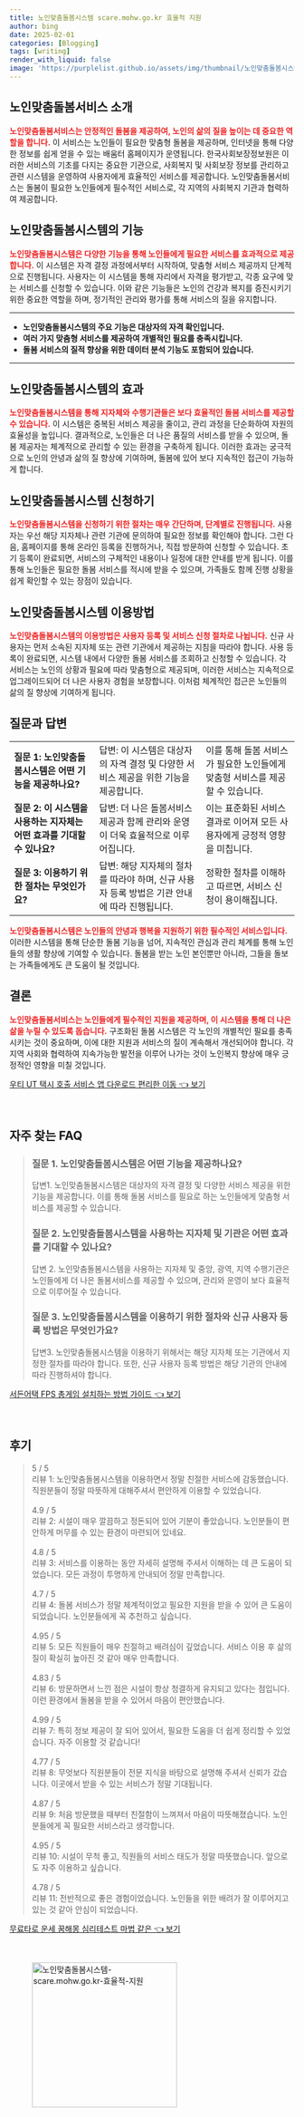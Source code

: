```yaml
---
title: 노인맞춤돌봄시스템 scare.mohw.go.kr 효율적 지원
author: bing
date: 2025-02-01
categories: [Blogging]
tags: [writing]
render_with_liquid: false
image: 'https://purplelist.github.io/assets/img/thumbnail/노인맞춤돌봄시스템-scare.mohw.go.kr-효율적-지원.webp'
---
```



<h2 id='노인맞춤돌봄서비스 소개'>노인맞춤돌봄서비스 소개</h2>

<p><b><span style="color: #ee2323;">노인맞춤돌봄서비스는 안정적인 돌봄을 제공하여, 노인의 삶의 질을 높이는 데 중요한 역할을 합니다.</span></b> 이 서비스는 노인들이 필요한 맞춤형 돌봄을 제공하며, 인터넷을 통해 다양한 정보를 쉽게 얻을 수 있는 배움터 홈페이지가 운영됩니다. 한국사회보장정보원은 이러한 서비스의 기초를 다지는 중요한 기관으로, 사회복지 및 사회보장 정보를 관리하고 관련 시스템을 운영하여 사용자에게 효율적인 서비스를 제공합니다. 노인맞춤돌봄서비스는 돌봄이 필요한 노인들에게 필수적인 서비스로, 각 지역의 사회복지 기관과 협력하여 제공합니다.</p>

<h2 id='노인맞춤돌봄시스템의 기능'>노인맞춤돌봄시스템의 기능</h2>

<p><b><span style="color: #ee2323;">노인맞춤돌봄시스템은 다양한 기능을 통해 노인들에게 필요한 서비스를 효과적으로 제공합니다.</span></b> 이 시스템은 자격 결정 과정에서부터 시작하여, 맞춤형 서비스 제공까지 단계적으로 진행됩니다. 사용자는 이 시스템을 통해 자리에서 자격을 평가받고, 각종 요구에 맞는 서비스를 신청할 수 있습니다. 이와 같은 기능들은 노인의 건강과 복지를 증진시키기 위한 중요한 역할을 하며, 정기적인 관리와 평가를 통해 서비스의 질을 유지합니다.</p>

<hr />

<ul>
    <li><b>노인맞춤돌봄시스템의 주요 기능은 대상자의 자격 확인입니다.</b></li>
    <li><b>여러 가지 맞춤형 서비스를 제공하여 개별적인 필요를 충족시킵니다.</b></li>
    <li><b>돌봄 서비스의 질적 향상을 위한 데이터 분석 기능도 포함되어 있습니다.</b></li>
</ul>

<hr />

<h2 id='노인맞춤돌봄시스템의 효과'>노인맞춤돌봄시스템의 효과</h2>

<p><b><span style="color: #ee2323;">노인맞춤돌봄시스템을 통해 지자체와 수행기관들은 보다 효율적인 돌봄 서비스를 제공할 수 있습니다.</span></b> 이 시스템은 중복된 서비스 제공을 줄이고, 관리 과정을 단순화하여 자원의 효율성을 높입니다. 결과적으로, 노인들은 더 나은 품질의 서비스를 받을 수 있으며, 돌봄 제공자는 체계적으로 관리할 수 있는 환경을 구축하게 됩니다. 이러한 효과는 궁극적으로 노인의 안녕과 삶의 질 향상에 기여하며, 돌봄에 있어 보다 지속적인 접근이 가능하게 합니다.</p>

<h2 id='노인맞춤돌봄시스템 신청하기'>노인맞춤돌봄시스템 신청하기</h2>

<p><b><span style="color: #ee2323;">노인맞춤돌봄시스템을 신청하기 위한 절차는 매우 간단하며, 단계별로 진행됩니다.</span></b> 사용자는 우선 해당 지자체나 관련 기관에 문의하여 필요한 정보를 확인해야 합니다. 그런 다음, 홈페이지를 통해 온라인 등록을 진행하거나, 직접 방문하여 신청할 수 있습니다. 초기 등록이 완료되면, 서비스의 구체적인 내용이나 일정에 대한 안내를 받게 됩니다. 이를 통해 노인들은 필요한 돌봄 서비스를 적시에 받을 수 있으며, 가족들도 함께 진행 상황을 쉽게 확인할 수 있는 장점이 있습니다.</p>

<h2 id='노인맞춤돌봄시스템 이용방법'>노인맞춤돌봄시스템 이용방법</h2>

<p><b><span style="color: #ee2323;">노인맞춤돌봄시스템의 이용방법은 사용자 등록 및 서비스 신청 절차로 나뉩니다.</span></b> 신규 사용자는 먼저 소속된 지자체 또는 관련 기관에서 제공하는 지침을 따라야 합니다. 사용 등록이 완료되면, 시스템 내에서 다양한 돌봄 서비스를 조회하고 신청할 수 있습니다. 각 서비스는 노인의 상황과 필요에 따라 맞춤형으로 제공되며, 이러한 서비스는 지속적으로 업그레이드되어 더 나은 사용자 경험을 보장합니다. 이처럼 체계적인 접근은 노인들의 삶의 질 향상에 기여하게 됩니다.</p>

<h2 id='질문과 답변'>질문과 답변</h2>

<table>
    <tr>
        <td><b>질문 1: 노인맞춤돌봄시스템은 어떤 기능을 제공하나요?</b></td>
        <td>답변: 이 시스템은 대상자의 자격 결정 및 다양한 서비스 제공을 위한 기능을 제공합니다.</td>
        <td>이를 통해 돌봄 서비스가 필요한 노인들에게 맞춤형 서비스를 제공할 수 있습니다.</td>
    </tr>
    <tr>
        <td><b>질문 2: 이 시스템을 사용하는 지자체는 어떤 효과를 기대할 수 있나요?</b></td>
        <td>답변: 더 나은 돌봄서비스 제공과 함께 관리와 운영이 더욱 효율적으로 이루어집니다.</td>
        <td>이는 표준화된 서비스 결과로 이어져 모든 사용자에게 긍정적 영향을 미칩니다.</td>
    </tr>
    <tr>
        <td><b>질문 3: 이용하기 위한 절차는 무엇인가요?</b></td>
        <td>답변: 해당 지자체의 절차를 따라야 하며, 신규 사용자 등록 방법은 기관 안내에 따라 진행됩니다.</td>
        <td>정확한 절차를 이해하고 따르면, 서비스 신청이 용이해집니다.</td>
    </tr>
</table>

<p><b><span style="color: #ee2323;">노인맞춤돌봄시스템은 노인들의 안녕과 행복을 지원하기 위한 필수적인 서비스입니다.</span></b> 이러한 시스템을 통해 단순한 돌봄 기능을 넘어, 지속적인 관심과 관리 체계를 통해 노인들의 생활 향상에 기여할 수 있습니다. 돌봄을 받는 노인 본인뿐만 아니라, 그들을 돌보는 가족들에게도 큰 도움이 될 것입니다.</p>

<h2 id='결론'>결론</h2>

<p><b><span style="color: #ee2323;">노인맞춤돌봄서비스는 노인들에게 필수적인 지원을 제공하며, 이 시스템을 통해 더 나은 삶을 누릴 수 있도록 돕습니다.</span></b> 구조화된 돌봄 시스템은 각 노인의 개별적인 필요를 충족시키는 것이 중요하며, 이에 대한 지원과 서비스의 질이 계속해서 개선되어야 합니다. 각 지역 사회와 협력하여 지속가능한 발전을 이루어 나가는 것이 노인복지 향상에 매우 긍정적인 영향을 미칠 것입니다.</p>


<p><a class="click-button" title="우티 UT 택시 호출 서비스 앱 다운로드 편리한 이동" href="https://purplelist.github.io/posts/%EC%9A%B0%ED%8B%B0-UT-%ED%83%9D%EC%8B%9C-%ED%98%B8%EC%B6%9C-%EC%84%9C%EB%B9%84%EC%8A%A4-%EC%95%B1-%EB%8B%A4%EC%9A%B4%EB%A1%9C%EB%93%9C-%ED%8E%B8%EB%A6%AC%ED%95%9C-%EC%9D%B4%EB%8F%99/" rel="dofollow">우티 UT 택시 호출 서비스 앱 다운로드 편리한 이동 👈 보기</a></p><br>
<h2 id='자주_찾는_FAQ'>자주 찾는 FAQ</h2>
<div itemscope="" itemtype="https://schema.org/FAQPage"> 
<blockquote> 
<div itemscope="" itemprop="mainEntity" itemtype="https://schema.org/Question"> 
<h3 itemprop="name">질문 1. 노인맞춤돌봄시스템은 어떤 기능을 제공하나요? </h3> 
<div itemscope="" itemprop="acceptedAnswer" itemtype="https://schema.org/Answer"> 
<span itemprop="text"> 
<p>답변1. 노인맞춤돌봄시스템은 대상자의 자격 결정 및 다양한 서비스 제공을 위한 기능을 제공합니다. 이를 통해 돌봄 서비스를 필요로 하는 노인들에게 맞춤형 서비스를 제공할 수 있습니다.</p> 
</span> 
</div> 
</div> 
<div itemscope="" itemprop="mainEntity" itemtype="https://schema.org/Question"> 
<h3 itemprop="name">질문 2. 노인맞춤돌봄시스템을 사용하는 지자체 및 기관은 어떤 효과를 기대할 수 있나요? </h3> 
<div itemscope="" itemprop="acceptedAnswer" itemtype="https://schema.org/Answer"> 
<span itemprop="text"> 
<p>답변 2. 노인맞춤돌봄시스템을 사용하는 지자체 및 중앙, 광역, 지역 수행기관은 노인들에게 더 나은 돌봄서비스를 제공할 수 있으며, 관리와 운영이 보다 효율적으로 이루어질 수 있습니다.</p> 
</span> 
</div> 
</div> 
<div itemscope="" itemprop="mainEntity" itemtype="https://schema.org/Question"> 
<h3 itemprop="name">질문 3. 노인맞춤돌봄시스템을 이용하기 위한 절차와 신규 사용자 등록 방법은 무엇인가요? </h3> 
<div itemscope="" itemprop="acceptedAnswer" itemtype="https://schema.org/Answer"> 
<span itemprop="text"> 
<p>답변3. 노인맞춤돌봄시스템을 이용하기 위해서는 해당 지자체 또는 기관에서 지정한 절차를 따라야 합니다. 또한, 신규 사용자 등록 방법은 해당 기관의 안내에 따라 진행하셔야 합니다.</p> 
</span> 
</div> 
</div> 
</blockquote> 
</div>
<p><a class="click-button" title="서든어택 FPS 총게임 설치하는 방법 가이드" href="https://purplelist.github.io/posts/%EC%84%9C%EB%93%A0%EC%96%B4%ED%83%9D-FPS-%EC%B4%9D%EA%B2%8C%EC%9E%84-%EC%84%A4%EC%B9%98%ED%95%98%EB%8A%94-%EB%B0%A9%EB%B2%95-%EA%B0%80%EC%9D%B4%EB%93%9C/" rel="dofollow">서든어택 FPS 총게임 설치하는 방법 가이드 👈 보기</a></p><br>
<h2 id='후기'>후기</h2>
<div itemscope itemtype="https://schema.org/Product">
  <blockquote>
  <div itemprop="review" itemscope itemtype="https://schema.org/Review">
      <div itemprop="reviewRating" itemscope itemtype="https://schema.org/Rating"> <span itemprop="ratingValue">5</span> / <span itemprop="bestRating">5</span> </div>
      <span itemprop="reviewBody">리뷰 1: 노인맞춤돌봄시스템을 이용하면서 정말 친절한 서비스에 감동했습니다. 직원분들이 정말 따뜻하게 대해주셔서 편안하게 이용할 수 있었습니다.</span>
  </div>
  <br>
  <div itemprop="review" itemscope itemtype="https://schema.org/Review">
      <div itemprop="reviewRating" itemscope itemtype="https://schema.org/Rating"> <span itemprop="ratingValue">4.9</span> / <span itemprop="bestRating">5</span> </div>
      <span itemprop="reviewBody">리뷰 2: 시설이 매우 깔끔하고 정돈되어 있어 기분이 좋았습니다. 노인분들이 편안하게 머무를 수 있는 환경이 마련되어 있네요.</span>
  </div>
  <br>
  <div itemprop="review" itemscope itemtype="https://schema.org/Review">
      <div itemprop="reviewRating" itemscope itemtype="https://schema.org/Rating"> <span itemprop="ratingValue">4.8</span> / <span itemprop="bestRating">5</span> </div>
      <span itemprop="reviewBody">리뷰 3: 서비스를 이용하는 동안 자세히 설명해 주셔서 이해하는 데 큰 도움이 되었습니다. 모든 과정이 투명하게 안내되어 정말 만족합니다.</span>
  </div>
  <br>
  <div itemprop="review" itemscope itemtype="https://schema.org/Review">
      <div itemprop="reviewRating" itemscope itemtype="https://schema.org/Rating"> <span itemprop="ratingValue">4.7</span> / <span itemprop="bestRating">5</span> </div>
      <span itemprop="reviewBody">리뷰 4: 돌봄 서비스가 정말 체계적이었고 필요한 지원을 받을 수 있어 큰 도움이 되었습니다. 노인분들에게 꼭 추천하고 싶습니다.</span>
  </div>
  <br>
  <div itemprop="review" itemscope itemtype="https://schema.org/Review">
      <div itemprop="reviewRating" itemscope itemtype="https://schema.org/Rating"> <span itemprop="ratingValue">4.95</span> / <span itemprop="bestRating">5</span> </div>
      <span itemprop="reviewBody">리뷰 5: 모든 직원들이 매우 친절하고 배려심이 깊었습니다. 서비스 이용 후 삶의 질이 확실히 높아진 것 같아 매우 만족합니다.</span>
  </div>
  <br>
  <div itemprop="review" itemscope itemtype="https://schema.org/Review">
      <div itemprop="reviewRating" itemscope itemtype="https://schema.org/Rating"> <span itemprop="ratingValue">4.83</span> / <span itemprop="bestRating">5</span> </div>
      <span itemprop="reviewBody">리뷰 6: 방문하면서 느낀 점은 시설이 항상 청결하게 유지되고 있다는 점입니다. 이런 환경에서 돌봄을 받을 수 있어서 마음이 편안했습니다.</span>
  </div>
  <br>
  <div itemprop="review" itemscope itemtype="https://schema.org/Review">
      <div itemprop="reviewRating" itemscope itemtype="https://schema.org/Rating"> <span itemprop="ratingValue">4.99</span> / <span itemprop="bestRating">5</span> </div>
      <span itemprop="reviewBody">리뷰 7: 특히 정보 제공이 잘 되어 있어서, 필요한 도움을 더 쉽게 정리할 수 있었습니다. 자주 이용할 것 같습니다!</span>
  </div>
  <br>
  <div itemprop="review" itemscope itemtype="https://schema.org/Review">
      <div itemprop="reviewRating" itemscope itemtype="https://schema.org/Rating"> <span itemprop="ratingValue">4.77</span> / <span itemprop="bestRating">5</span> </div>
      <span itemprop="reviewBody">리뷰 8: 무엇보다 직원분들이 전문 지식을 바탕으로 설명해 주셔서 신뢰가 갔습니다. 이곳에서 받을 수 있는 서비스가 정말 기대됩니다.</span>
  </div>
  <br>
  <div itemprop="review" itemscope itemtype="https://schema.org/Review">
      <div itemprop="reviewRating" itemscope itemtype="https://schema.org/Rating"> <span itemprop="ratingValue">4.87</span> / <span itemprop="bestRating">5</span> </div>
      <span itemprop="reviewBody">리뷰 9: 처음 방문했을 때부터 친절함이 느껴져서 마음이 따뜻해졌습니다. 노인분들에게 꼭 필요한 서비스라고 생각합니다.</span>
  </div>
  <br>
  <div itemprop="review" itemscope itemtype="https://schema.org/Review">
      <div itemprop="reviewRating" itemscope itemtype="https://schema.org/Rating"> <span itemprop="ratingValue">4.95</span> / <span itemprop="bestRating">5</span> </div>
      <span itemprop="reviewBody">리뷰 10: 시설이 무척 좋고, 직원들의 서비스 태도가 정말 따뜻했습니다. 앞으로도 자주 이용하고 싶습니다.</span>
  </div>
  <br>
  <div itemprop="review" itemscope itemtype="https://schema.org/Review">
      <div itemprop="reviewRating" itemscope itemtype="https://schema.org/Rating"> <span itemprop="ratingValue">4.78</span> / <span itemprop="bestRating">5</span> </div>
      <span itemprop="reviewBody">리뷰 11: 전반적으로 좋은 경험이었습니다. 노인들을 위한 배려가 잘 이루어지고 있는 것 같아 안심이 되었습니다.</span>
  </div>
  </blockquote>
</div>
<p><a class="click-button" title="무료타로 운세 꿈해몽 심리테스트 마법 같은" href="https://purplelist.github.io/posts/%EB%AC%B4%EB%A3%8C%ED%83%80%EB%A1%9C-%EC%9A%B4%EC%84%B8-%EA%BF%88%ED%95%B4%EB%AA%BD-%EC%8B%AC%EB%A6%AC%ED%85%8C%EC%8A%A4%ED%8A%B8-%EB%A7%88%EB%B2%95-%EA%B0%99%EC%9D%80/" rel="dofollow">무료타로 운세 꿈해몽 심리테스트 마법 같은 👈 보기</a></p><br>
<figure class="image"><img src="https://purplelist.github.io/assets/img/thumbnail/노인맞춤돌봄시스템-scare.mohw.go.kr-효율적-지원.webp" alt="노인맞춤돌봄시스템-scare.mohw.go.kr-효율적-지원" width="256" height="256"></figure>